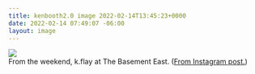 ```yaml
---
title: kenbooth2.0 image 2022-02-14T13:45:23+0000
date: 2022-02-14 07:49:07 -06:00
layout: image
---
```


<img src="https://dl.dropboxusercontent.com/s/taysvho7laqb7m3/274118562_443501834176592_1767770366887059914_n?dl=0"><br>
From the weekend, k.flay at The Basement East. (<a href="https://www.instagram.com/p/CZ9bn7krHzv/">From Instagram post.</a>)